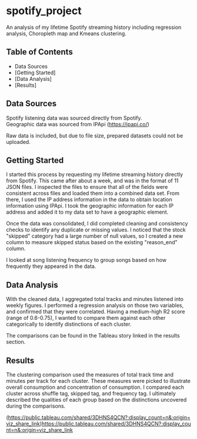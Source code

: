 # spotify_project
An analysis of my lifetime Spotify streaming history including regression analysis, Choropleth map and Kmeans clustering.

## Table of Contents

- Data Sources
- [Getting Started]
- [Data Analysis]
- [Results]


## Data Sources

Spotify listening data was sourced directly from Spotify.  
Geographic data was sourced from IPApi (https://ipapi.co/)

Raw data is included, but due to file size, prepared datasets could not be uploaded.  

## Getting Started

I started this process by requesting my lifetime streaming history directly from Spotify.  This came after about a week, and was in the format of 11 JSON files.  I inspected the files to ensure that all of the fields were consistent across files and loaded them into a combined data set.  From there, I used the IP address information in the data to obtain location information using IPApi.  I took the geographic information for each IP address and added it to my data set to have a geographic element.  

Once the data was consolidated, I did completed cleaning and consistency checks to identify any duplicate or missing values.  I noticed that the stock "skipped" category had a large number of null values, so I created a new column to measure skipped status based on the existing "reason_end" column.  

I looked at song listening frequency to group songs based on how frequently they appeared in the data.

## Data Analysis 

With the cleaned data, I aggregated total tracks and minutes listened into weekly figures.  I performed a regression analysis on those two variables, and confirmed that they were correlated.  Having a medium-high R2 score (range of 0.6-0.75), I wanted to compare them against each other categorically to identify distinctions of each cluster. 

The comparisons can be found in the Tableau story linked in the results section. 

## Results

The clustering comparison used the measures of total track time and minutes per track for each cluster.  These measures were picked to illustrate overall consumption and concentration of consumption.  I compared each cluster across shuffle tag, skipped tag, and frequency tag.  I ultimately described the qualities of each group based on the distinctions uncovered during the comparisons.  

(https://public.tableau.com/shared/3DHNS4QCN?:display_count=n&:origin=viz_share_link)https://public.tableau.com/shared/3DHNS4QCN?:display_count=n&:origin=viz_share_link
